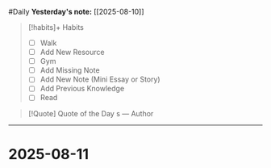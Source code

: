 #Daily
**Yesterday's note:** [[2025-08-10]]

> [!habits]+ Habits 
>- [ ] Walk 
>- [ ] Add New Resource
> - [ ] Gym 
> - [ ] Add Missing Note
> - [ ] Add New Note (Mini Essay or Story)
> - [ ] Add Previous Knowledge  
> - [ ] Read

> [!Quote]  Quote of the Day
> s
> — Author


<hr>

# 2025-08-11


